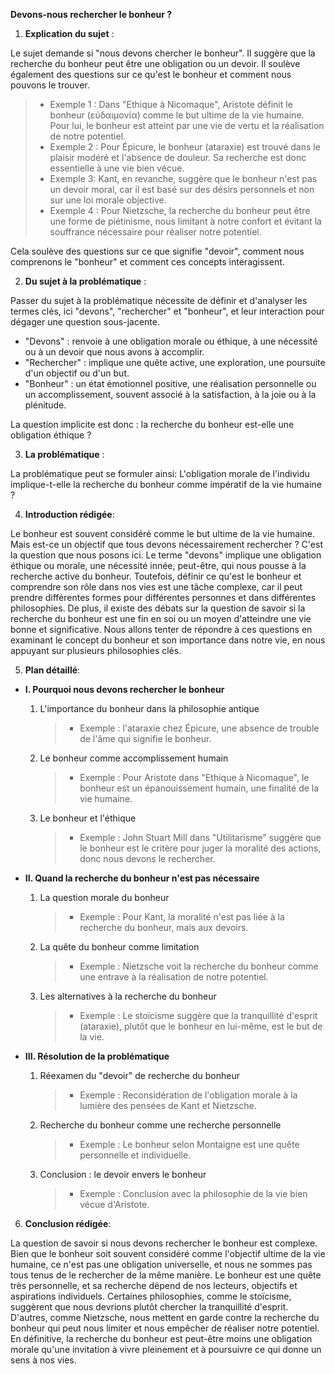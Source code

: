 **Devons-nous rechercher le bonheur ?**

1. **Explication du sujet** :

Le sujet demande si "nous devons chercher le bonheur". Il suggère que la recherche du bonheur peut être une obligation ou un devoir. Il soulève également des questions sur ce qu'est le bonheur et comment nous pouvons le trouver.

   > - Exemple 1 : Dans "Ethique à Nicomaque", Aristote définit le bonheur (εὐδαιμονία) comme le but ultime de la vie humaine. Pour lui, le bonheur est atteint par une vie de vertu et la réalisation de notre potentiel.
   > - Exemple 2 : Pour Épicure, le bonheur (ataraxie) est trouvé dans le plaisir modéré et l'absence de douleur. Sa recherche est donc essentielle à une vie bien vécue.
   > - Exemple 3: Kant, en revanche, suggère que le bonheur n'est pas un devoir moral, car il est basé sur des désirs personnels et non sur une loi morale objective.
   > - Exemple 4 : Pour Nietzsche, la recherche du bonheur peut être une forme de piétinisme, nous limitant à notre confort et évitant la souffrance nécessaire pour réaliser notre potentiel.

Cela soulève des questions sur ce que signifie "devoir", comment nous comprenons le "bonheur" et comment ces concepts interagissent.

2. **Du sujet à la problématique** :

Passer du sujet à la problématique nécessite de définir et d'analyser les termes clés, ici "devons", "rechercher" et "bonheur", et leur interaction pour dégager une question sous-jacente.

  - "Devons" : renvoie à une obligation morale ou éthique, à une nécessité ou à un devoir que nous avons à accomplir.
  - "Rechercher" : implique une quête active, une exploration, une poursuite d'un objectif ou d'un but.
  - "Bonheur" : un état émotionnel positive, une réalisation personnelle ou un accomplissement, souvent associé à la satisfaction, à la joie ou à la plénitude.

La question implicite est donc : la recherche du bonheur est-elle une obligation éthique ?   

3. **La problématique** :

La problématique peut se formuler ainsi: L'obligation morale de l'individu implique-t-elle la recherche du bonheur comme impératif de la vie humaine ?

4. **Introduction rédigée**: 

Le bonheur est souvent considéré comme le but ultime de la vie humaine. Mais est-ce un objectif que tous devons nécessairement rechercher ? C'est la question que nous posons ici. Le terme "devons" implique une obligation éthique ou morale, une nécessité innée, peut-être, qui nous pousse à la recherche active du bonheur. Toutefois, définir ce qu'est le bonheur et comprendre son rôle dans nos vies est une tâche complexe, car il peut prendre différentes formes pour différentes personnes et dans différentes philosophies. De plus, il existe des débats sur la question de savoir si la recherche du bonheur est une fin en soi ou un moyen d'atteindre une vie bonne et significative. Nous allons tenter de répondre à ces questions en examinant le concept du bonheur et son importance dans notre vie, en nous appuyant sur plusieurs philosophies clés. 

5. **Plan détaillé**: 

* **I. Pourquoi nous devons rechercher le bonheur**

   1. L'importance du bonheur dans la philosophie antique
        > - Exemple : l'ataraxie chez Épicure, une absence de trouble de l'âme qui signifie le bonheur.
   2. Le bonheur comme accomplissement humain
        > - Exemple : Pour Aristote dans "Ethique à Nicomaque", le bonheur est un épanouissement humain, une finalité de la vie humaine.
   3. Le bonheur et l'éthique
        > - Exemple : John Stuart Mill dans "Utilitarisme" suggère que le bonheur est le critère pour juger la moralité des actions, donc nous devons le rechercher.

* **II. Quand la recherche du bonheur n'est pas nécessaire**

   1. La question morale du bonheur
        > - Exemple : Pour Kant, la moralité n'est pas liée à la recherche du bonheur, mais aux devoirs.
   2. La quête du bonheur comme limitation
        > - Exemple : Nietzsche voit la recherche du bonheur comme une entrave à la réalisation de notre potentiel.
   3. Les alternatives à la recherche du bonheur
        > - Exemple : Le stoïcisme suggère que la tranquillité d'esprit (ataraxie), plutôt que le bonheur en lui-même, est le but de la vie.

* **III. Résolution de la problématique**

   1. Réexamen du "devoir" de recherche du bonheur
        > - Exemple : Reconsidération de l'obligation morale à la lumière des pensées de Kant et Nietzsche.
   2. Recherche du bonheur comme une recherche personnelle
        > - Exemple : Le bonheur selon Montaigne est une quête personnelle et individuelle.
   3. Conclusion : le devoir envers le bonheur
        > - Exemple : Conclusion avec la philosophie de la vie bien vécue d'Aristote.

6. **Conclusion rédigée**: 

La question de savoir si nous devons rechercher le bonheur est complexe. Bien que le bonheur soit souvent considéré comme l'objectif ultime de la vie humaine, ce n'est pas une obligation universelle, et nous ne sommes pas tous tenus de le rechercher de la même manière. Le bonheur est une quête très personnelle, et sa recherche dépend de nos lecteurs, objectifs et aspirations individuels. Certaines philosophies, comme le stoïcisme, suggèrent que nous devrions plutôt chercher la tranquillité d'esprit. D'autres, comme Nietzsche, nous mettent en garde contre la recherche du bonheur qui peut nous limiter et nous empêcher de réaliser notre potentiel. En définitive, la recherche du bonheur est peut-être moins une obligation morale qu'une invitation à vivre pleinement et à poursuivre ce qui donne un sens à nos vies.
